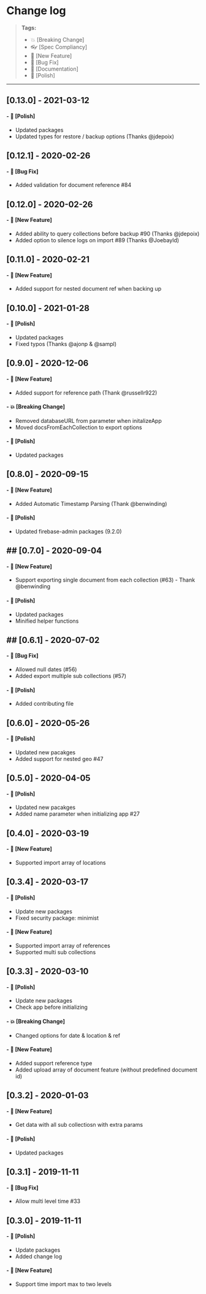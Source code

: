 # Change log

> **Tags:**
>
> - :boom: [Breaking Change]
> - :eyeglasses: [Spec Compliancy]
> - :rocket: [New Feature]
> - :bug: [Bug Fix]
> - :memo: [Documentation]
> - :nail_care: [Polish]

---

## [0.13.0] - 2021-03-12

#### - :nail_care: [Polish]

- Updated packages
- Updated types for restore / backup options (Thanks @jdepoix)

## [0.12.1] - 2020-02-26

#### - :bug: [Bug Fix]

- Added validation for document reference #84

## [0.12.0] - 2020-02-26

#### - :rocket: [New Feature]

- Added ability to query collections before backup #90 (Thanks @jdepoix)
- Added option to silence logs on import #89 (Thanks @Joebayld)

## [0.11.0] - 2020-02-21

#### - :rocket: [New Feature]

- Added support for nested document ref when backing up

## [0.10.0] - 2021-01-28

#### - :nail_care: [Polish]

- Updated packages
- Fixed typos (Thanks @ajonp & @sampl)

## [0.9.0] - 2020-12-06

#### - :rocket: [New Feature]

- Added support for reference path (Thank @russellr922)

#### - :boom: [Breaking Change]

- Removed databaseURL from parameter when initalizeApp
- Moved docsFromEachCollection to export options

#### - :nail_care: [Polish]

- Updated packages

## [0.8.0] - 2020-09-15

#### - :rocket: [New Feature]

- Added Automatic Timestamp Parsing (Thank @benwinding)

#### - :nail_care: [Polish]

- Updated firebase-admin packages (9.2.0)

## ## [0.7.0] - 2020-09-04

#### - :rocket: [New Feature]

- Support exporting single document from each collection (#63) - Thank @benwinding

#### - :nail_care: [Polish]

- Updated packages
- Minified helper functions

## ## [0.6.1] - 2020-07-02

#### - :bug: [Bug Fix]

- Allowed null dates (#56)
- Added export multiple sub collections (#57)

#### - :nail_care: [Polish]

- Added contributing file

## [0.6.0] - 2020-05-26

#### - :nail_care: [Polish]

- Updated new pacakges
- Added support for nested geo #47

## [0.5.0] - 2020-04-05

#### - :nail_care: [Polish]

- Updated new pacakges
- Added name parameter when initializing app #27

## [0.4.0] - 2020-03-19

#### - :rocket: [New Feature]

- Supported import array of locations

## [0.3.4] - 2020-03-17

#### - :nail_care: [Polish]

- Update new packages
- Fixed security package: minimist

#### - :rocket: [New Feature]

- Supported import array of references
- Supported multi sub collections

## [0.3.3] - 2020-03-10

#### - :nail_care: [Polish]

- Update new packages
- Check app before initializing

#### - :boom: [Breaking Change]

- Changed options for date & location & ref

#### - :rocket: [New Feature]

- Added support reference type
- Added upload array of document feature (without predefined document id)

## [0.3.2] - 2020-01-03

#### - :rocket: [New Feature]

- Get data with all sub collectiosn with extra params

#### - :nail_care: [Polish]

- Updated packages

## [0.3.1] - 2019-11-11

#### - :bug: [Bug Fix]

- Allow multi level time #33

## [0.3.0] - 2019-11-11

#### - :nail_care: [Polish]

- Update packages
- Added change log

#### - :rocket: [New Feature]

- Support time import max to two levels
